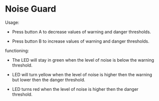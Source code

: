 # Noise Guard

Usage:

* Press button A to decrease values of warning and danger thresholds.

* Press button B to increase values of warning and danger thresholds.

functioning:

* The LED will stay in green when the level of noise is below the warning threshold.

* LED will turn yellow when the level of noise is higher then the warning but
lower then the danger threshold.

* LED turns red when the level of noise is higher then the danger threshold.
